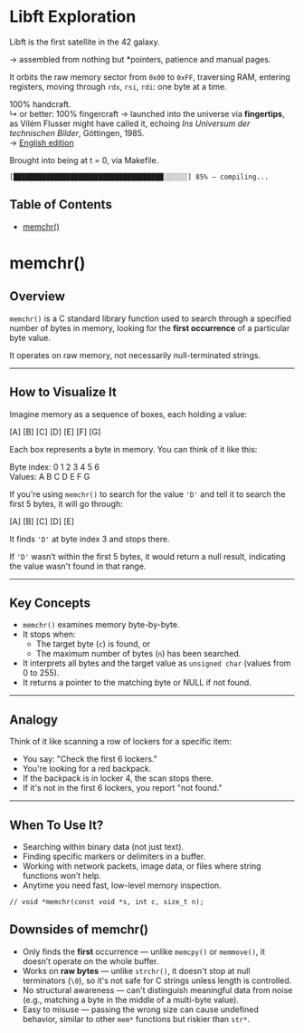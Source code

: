 # Libft Exploration

Libft is the first satellite in the 42 galaxy.

→ assembled from nothing but *pointers, patience and manual pages.

It orbits the raw memory sector from `0x00` to `0xFF`, traversing RAM, entering registers, moving through `rdx`, `rsi`, `rdi`: one byte at a time.

100% handcraft.  
↳ or better: 100% fingercraft → launched into the universe via **fingertips**, as Vilém Flusser might have called it, echoing *Ins Universum der technischen Bilder*, Göttingen, 1985.  
→ [English edition](https://www.goodreads.com/book/show/9785668-into-the-universe-of-technical-images)

Brought into being at t = 0, via Makefile.

```
[█████████████████████████████████████░░░░░░] 85% — compiling...
```

## Table of Contents

- [memchr()](#memchr)

# memchr()

## Overview

`memchr()` is a C standard library function used to search through a specified number of bytes in memory, looking for the **first occurrence** of a particular byte value.

It operates on raw memory, not necessarily null-terminated strings.

---

## How to Visualize It

Imagine memory as a sequence of boxes, each holding a value:

[A] [B] [C] [D] [E] [F] [G]

Each box represents a byte in memory. You can think of it like this:

Byte index: 0   1   2   3   4   5   6  
Values:     A   B   C   D   E   F   G

If you're using `memchr()` to search for the value `'D'` and tell it to search the first 5 bytes, it will go through:

[A] [B] [C] [D] [E]

It finds `'D'` at byte index 3 and stops there.

If `'D'` wasn’t within the first 5 bytes, it would return a null result, indicating the value wasn't found in that range.

---

## Key Concepts

- `memchr()` examines memory byte-by-byte.
- It stops when:
  - The target byte (`c`) is found, or
  - The maximum number of bytes (`n`) has been searched.
- It interprets all bytes and the target value as `unsigned char` (values from 0 to 255).
- It returns a pointer to the matching byte or NULL if not found.

---

## Analogy

Think of it like scanning a row of lockers for a specific item:

- You say: "Check the first 6 lockers."
- You're looking for a red backpack.
- If the backpack is in locker 4, the scan stops there.
- If it's not in the first 6 lockers, you report "not found."

---

## When To Use It?

- Searching within binary data (not just text).
- Finding specific markers or delimiters in a buffer.
- Working with network packets, image data, or files where string functions won’t help.
- Anytime you need fast, low-level memory inspection.

```
// void *memchr(const void *s, int c, size_t n);
```

## Downsides of memchr()

- Only finds the **first** occurrence — unlike `memcpy()` or `memmove()`, it doesn’t operate on the whole buffer.
- Works on **raw bytes** — unlike `strchr()`, it doesn't stop at null terminators (`\0`), so it's not safe for C strings unless length is controlled.
- No structural awareness — can't distinguish meaningful data from noise (e.g., matching a byte in the middle of a multi-byte value).
- Easy to misuse — passing the wrong size can cause undefined behavior, similar to other `mem*` functions but riskier than `str*`.
